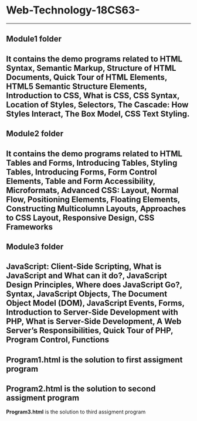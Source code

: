 # Web-Technology-18CS63-
-------------------------
## Module1 folder
It contains the demo programs related to HTML Syntax, Semantic Markup, Structure of HTML Documents, Quick Tour of HTML Elements, HTML5 Semantic Structure Elements, Introduction to CSS, What is CSS, CSS Syntax, Location of Styles, Selectors, The Cascade: How Styles Interact, The Box Model, CSS Text Styling.
--------------------------
## Module2 folder
It contains the demo programs related to HTML Tables and Forms, Introducing Tables, Styling Tables, Introducing Forms, Form Control Elements, Table and Form Accessibility, Microformats, Advanced CSS: Layout, Normal Flow, Positioning Elements, Floating Elements, Constructing Multicolumn Layouts, Approaches to CSS Layout, Responsive Design, CSS Frameworks
---------------------------
## Module3 folder
JavaScript: Client-Side Scripting, What is JavaScript and What can it do?, JavaScript Design Principles, Where does JavaScript Go?, Syntax, JavaScript Objects, The Document Object
Model (DOM), JavaScript Events, Forms, Introduction to Server-Side Development with PHP, What is Server-Side Development, A Web Server’s Responsibilities, Quick Tour of PHP, Program Control, Functions 
-------------------------------
**Program1.html** is the solution to first assigment program
---------------------------
**Program2.html** is the solution to second assigment program
---------------------------
**Program3.html** is the solution to third assigment program

